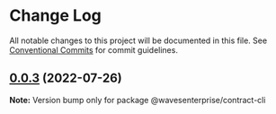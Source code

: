 # Change Log

All notable changes to this project will be documented in this file.
See [Conventional Commits](https://conventionalcommits.org) for commit guidelines.

## [0.0.3](https://github.com/waves-enterprise/js-contract-sdk/compare/@wavesenterprise/contract-cli@0.0.2...@wavesenterprise/contract-cli@0.0.3) (2022-07-26)

**Note:** Version bump only for package @wavesenterprise/contract-cli
